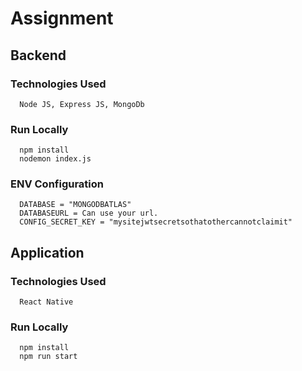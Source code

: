 # Assignment

## Backend
   ### Technologies Used
      Node JS, Express JS, MongoDb
   ### Run Locally
      npm install
      nodemon index.js
   ### ENV Configuration
      DATABASE = "MONGODBATLAS"
      DATABASEURL = Can use your url.
      CONFIG_SECRET_KEY = "mysitejwtsecretsothatothercannotclaimit"
         
## Application
   ### Technologies Used
      React Native
   ### Run Locally
      npm install
      npm run start          
         
